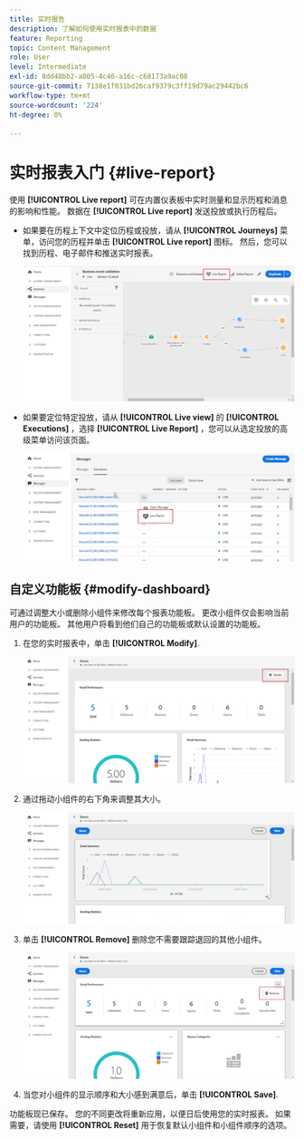 ```yaml
---
title: 实时报告
description: 了解如何使用实时报表中的数据
feature: Reporting
topic: Content Management
role: User
level: Intermediate
exl-id: 8dd48bb2-a805-4c46-a16c-c68173a9ac08
source-git-commit: 7138e1f031bd26caf9379c3ff19d79ac29442bc6
workflow-type: tm+mt
source-wordcount: '224'
ht-degree: 0%

---
```


# 实时报表入门 {#live-report}

使用 **[!UICONTROL Live report]** 可在内置仪表板中实时测量和显示历程和消息的影响和性能。
数据在 **[!UICONTROL Live report]** 发送投放或执行历程后。

* 如果要在历程上下文中定位历程或投放，请从 **[!UICONTROL Journeys]** 菜单，访问您的历程并单击 **[!UICONTROL Live report]** 图标。 然后，您可以找到历程、电子邮件和推送实时报表。

   ![](../assets/report_journey.png)

* 如果要定位特定投放，请从 **[!UICONTROL Live view]** 的 **[!UICONTROL Executions]** ，选择 **[!UICONTROL Live Report]** ，您可以从选定投放的高级菜单访问该页面。

   ![](../assets/report_2.png)

## 自定义功能板 {#modify-dashboard}

可通过调整大小或删除小组件来修改每个报表功能板。 更改小组件仅会影响当前用户的功能板。 其他用户将看到他们自己的功能板或默认设置的功能板。

1. 在您的实时报表中，单击 **[!UICONTROL Modify]**.

   ![](../assets/report_modify_1.png)

1. 通过拖动小组件的右下角来调整其大小。

   ![](../assets/report_modify_2.png)

1. 单击 **[!UICONTROL Remove]** 删除您不需要跟踪退回的其他小组件。

   ![](../assets/report_modify_3.png)

1. 当您对小组件的显示顺序和大小感到满意后，单击 **[!UICONTROL Save]**.

功能板现已保存。 您的不同更改将重新应用，以便日后使用您的实时报表。 如果需要，请使用 **[!UICONTROL Reset]** 用于恢复默认小组件和小组件顺序的选项。
